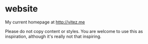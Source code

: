 website
=======

My current homepage at http://vitez.me

Please do not copy content or styles. You are welcome to use this as inspiration, although it's really not that inspiring.
